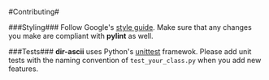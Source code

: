 #Contributing#

###Styling###
Follow Google's [style guide](https://google.github.io/styleguide/pyguide.html).
Make sure that any changes you make are compliant with **pylint** as well.

###Tests###
**dir-ascii** uses Python's [unittest](https://docs.python.org/2/library/unittest.html) framewok. Please add unit tests with the naming convention of `test_your_class.py` when you add new features.
